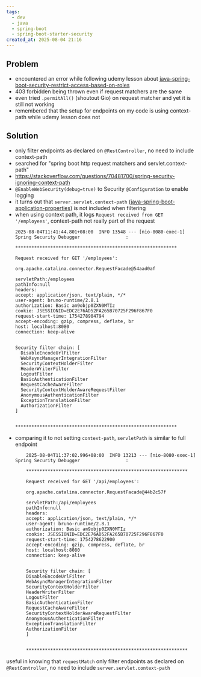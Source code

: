```yaml
---
tags:
  - dev
  - java
  - spring-boot
  - spring-boot-starter-security
created_at: 2025-08-04 21:16
---
```

## Problem
- encountered an error while following udemy lesson about [java-spring-boot-security-restrict-access-based-on-roles](java-spring-boot-security-restrict-access-based-on-roles.md)
- 403 forbidden being thrown even if request matchers are the same
- even tried `.permitAll()` (shoutout Gio) on request matcher and yet it is still not working
- remembered that the setup for endpoints on my code is using context-path while udemy lesson does not

## Solution
- only filter endpoints as declared on `@RestController`, no need to include context-path
- searched for "spring boot http request matchers and servlet.context-path"
- https://stackoverflow.com/questions/70481700/spring-security-ignoring-context-path
- `@EnableWebSecurity(debug=true)` to Security `@Configuration` to enable logging
- it turns out that `server.servlet.context-path` ([java-spring-boot-application-properties](java-spring-boot-application-properties.md)) is not included when filtering
- when using context path, it logs `Request received from GET '/employees'`, context-path not really part of the request
	```
	2025-08-04T11:41:44.801+08:00  INFO 13548 --- [nio-8080-exec-1] Spring Security Debugger                 :
	
	************************************************************
	
	Request received for GET '/employees':
	
	org.apache.catalina.connector.RequestFacade@54aad0af
	
	servletPath:/employees
	pathInfo:null
	headers:
	accept: application/json, text/plain, */*
	user-agent: bruno-runtime/2.8.1
	authorization: Basic am9objp0ZXN0MTIz
	cookie: JSESSIONID=EDC2E76AD52FA265B70725F296F867F0
	request-start-time: 1754278904794
	accept-encoding: gzip, compress, deflate, br
	host: localhost:8080
	connection: keep-alive
	
	
	Security filter chain: [
	  DisableEncodeUrlFilter
	  WebAsyncManagerIntegrationFilter
	  SecurityContextHolderFilter
	  HeaderWriterFilter
	  LogoutFilter
	  BasicAuthenticationFilter
	  RequestCacheAwareFilter
	  SecurityContextHolderAwareRequestFilter
	  AnonymousAuthenticationFilter
	  ExceptionTranslationFilter
	  AuthorizationFilter
	]
	
	
	************************************************************
	
	```
- comparing it to not setting `context-path`, `servletPath` is similar to full endpoint
	```
		2025-08-04T11:37:02.996+08:00  INFO 13213 --- [nio-8080-exec-1] Spring Security Debugger                 :
		
		************************************************************
		
		Request received for GET '/api/employees':
		
		org.apache.catalina.connector.RequestFacade@44b2c57f
		
		servletPath:/api/employees
		pathInfo:null
		headers:
		accept: application/json, text/plain, */*
		user-agent: bruno-runtime/2.8.1
		authorization: Basic am9objp0ZXN0MTIz
		cookie: JSESSIONID=EDC2E76AD52FA265B70725F296F867F0
		request-start-time: 1754278622900
		accept-encoding: gzip, compress, deflate, br
		host: localhost:8080
		connection: keep-alive
		
		
		Security filter chain: [
		DisableEncodeUrlFilter
		WebAsyncManagerIntegrationFilter
		SecurityContextHolderFilter
		HeaderWriterFilter
		LogoutFilter
		BasicAuthenticationFilter
		RequestCacheAwareFilter
		SecurityContextHolderAwareRequestFilter
		AnonymousAuthenticationFilter
		ExceptionTranslationFilter
		AuthorizationFilter
		]
		
		
		************************************************************
	```

useful in knowing that `requestMatch` only filter endpoints as declared on `@RestController`, no need to include `server.servlet.context-path`